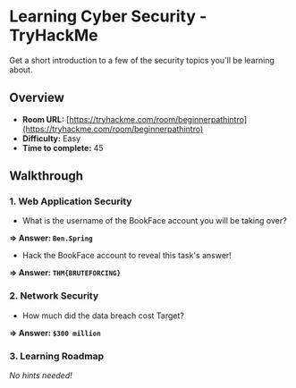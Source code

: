 # Learning Cyber Security - TryHackMe 

Get a short introduction to a few of the security topics you'll be learning about.

## Overview
- **Room URL:** [https://tryhackme.com/room/beginnerpathintro](https://tryhackme.com/room/beginnerpathintro)
- **Difficulty:** Easy
- **Time to complete:** 45

## Walkthrough
### 1. Web Application Security
- <p>What is the username of the BookFace account you will be taking over?</p>

**=> Answer: `Ben.Spring`**

- <p>Hack the BookFace account to reveal this task's answer!</p>

**=> Answer: `THM{BRUTEFORCING}`**

### 2. Network Security
- <p>How much did the data breach cost Target?</p>

**=> Answer: `$300 million`**

### 3. Learning Roadmap
*No hints needed!*